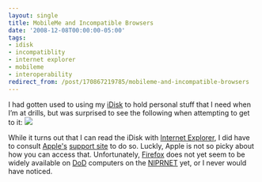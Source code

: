 ```yaml
---
layout: single
title: MobileMe and Incompatible Browsers
date: '2008-12-08T00:00:00-05:00'
tags:
- idisk
- incompatiblity
- internet explorer
- mobileme
- interoperability
redirect_from: /post/170867219785/mobileme-and-incompatible-browsers
---
```

I had gotten used to using my [iDisk](http://idisk.me.com/) to hold personal stuff that I need when I&rsquo;m at drills, but was surprised to see the following when attempting to get to it: [![](http://shyramblings.files.wordpress.com/2008/12/me-on-ie.png?w=300)](http://shyramblings.files.wordpress.com/2008/12/me-on-ie.png)

While it turns out that I can read the iDisk with [Internet Explorer](http://www.microsoft.com/ie">), I did have to consult [Apple's](http://www.apple.com/) [support site](http://www.apple.com/support/mobileme/) to do so. Luckly, Apple is not so picky about how you can access that. Unfortunately, [Firefox](http://www.spreadfirefox.com/?q=affiliates&amp;id=118911&amp;t=45) does not yet seem to be widely available on [DoD](http://www.defenselink.mil/) computers on the [NIPRNET](http://en.wikipedia.org/wiki/NIPRNET) yet, or I never would have noticed.
